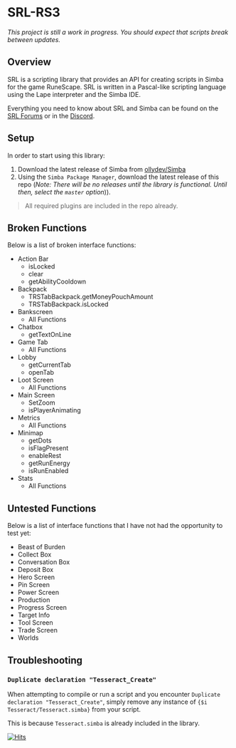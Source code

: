 # SRL-RS3

*This project is still a work in progress. You should expect that scripts break between updates.*

## Overview

SRL is a scripting library that provides an API for creating scripts in Simba for the game RuneScape. SRL is written in a Pascal-like scripting language using the Lape interpreter and the Simba IDE. 

Everything you need to know about SRL and Simba can be found on the [SRL Forums](https://villavu.com/forum/) or in the [Discord](https://discord.gg/RSXyB8E).

## Setup
In order to start using this library:
1. Download the latest release of Simba from [ollydev/Simba](https://github.com/ollydev/Simba/releases/tag/autobuild-simba1400)
2. Using the `Simba Package Manager`, download the latest release of this repo (*Note: There will be no releases until the library is functional. Until then, select the `master` option*)).

> All required plugins are included in the repo already.

## Broken Functions
Below is a list of broken interface functions:
- Action Bar
  - isLocked
  - clear
  - getAbilityCooldown
- Backpack
  - TRSTabBackpack.getMoneyPouchAmount
  - TRSTabBackpack.isLocked
- Bankscreen
  - All Functions
- Chatbox
  - getTextOnLine
- Game Tab
  - All Functions
- Lobby
  - getCurrentTab
  - openTab
- Loot Screen
  - All Functions
- Main Screen
  - SetZoom
  - isPlayerAnimating
- Metrics
  - All Functions
- Minimap
  - getDots
  - isFlagPresent
  - enableRest
  - getRunEnergy
  - isRunEnabled
- Stats
  - All Functions

## Untested Functions
Below is a list of interface functions that I have not had the opportunity to test yet:
- Beast of Burden
- Collect Box
- Conversation Box
- Deposit Box 
- Hero Screen
- Pin Screen
- Power Screen
- Production
- Progress Screen
- Target Info
- Tool Screen
- Trade Screen
- Worlds

## Troubleshooting
### `Duplicate declaration "Tesseract_Create"`
When attempting to compile or run a script and you encounter `Duplicate declaration "Tesseract_Create"`, simply remove any instance of `{$i Tesseract/Tesseract.simba}` from your script. 

This is because `Tesseract.simba` is already included in the library.

[![Hits](https://hits.seeyoufarm.com/api/count/incr/badge.svg?url=https%3A%2F%2Fgithub.com%2FStickToTheScript%2FSRL-RS3&count_bg=%2379C83D&title_bg=%23555555&icon=&icon_color=%23E7E7E7&title=hits&edge_flat=false)](https://hits.seeyoufarm.com)